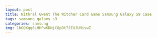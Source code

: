```yaml
---
layout: post
title: Nithral Gwent The Witcher Card Game Samsung Galaxy S9 Case
tags: samsung galaxy s9
categories: samsung
img: 1bOQXqg6LHHPwKDNjC8pDt7JEUJUHiswZ
---
```

